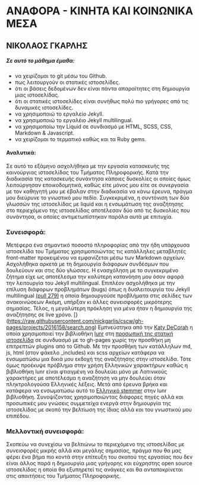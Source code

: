 # ΑΝΑΦΟΡΑ - ΚΙΝΗΤΑ ΚΑΙ ΚΟΙΝΩΝΙΚΑ ΜΕΣΑ 
## ΝΙΚΟΛΑΟΣ ΓΚΑΡΛΗΣ
##### Σε αυτό το μάθημα έμαθα:
- να χειρίζομαι το git μέσω του Github.
- πως λειτουργούν οι στατικές ιστοσελίδες.
- ότι οι βάσεις δεδομένων δεν είναι πάντα απαραίτητες στη δημιουργία μιας ιστοσελίδας.
- ότι οι στατικές ιστοσελίδες είναι συνήθως πολύ πιο γρήγορες από τις δυναμικές ιστοσελίδες.
- να χρησιμοποιώ το εργαλείο Jekyll.
- να χρησιμοποιώ το εργαλέιο Jekyll multilingual.
- να χρησιμοποίω την Liquid σε συνδιασμό με HTML, SCSS, CSS, Markdown & Javascript.
- να χειρίζομαι το τερματικό καθώς και τα Ruby gems.

#### Αναλυτικά:
Σε αυτό το εξάμηνο ασχολήθηκα με την εργασία κατασκευής της καινούργιας ιστοσελίδας του Τμήματος Πληροφορικής. Κατά την διαδικασία της κατασκευής συνάντησα κάποιες δυσκολίες οι οποίες όμως λειτούργησαν εποικοδομητικά, καθώς είτε μόνος μου είτε σε συνεργασία με τον καθηγητή μου με έβαλαν στην διαδικασία να κάνω έρευνα, πράγμα μου διεύρυνε το γνωστικό μου πεδίο. Συγκεκριμένα, η συντόνιση των δύο γλωσσών της ιστοσελίδας με liquid και η ενσωμάτωση της αναζήτησης στο περιεχόμενο της ιστοσελίδας αποτέλεσαν δύο από τις δυσκολίες που συνάντησα, οι οποίες αντιμετωπίστηκαν παρόλα αυτά με επιτυχία.

### Συνεισφορά:
Μετέφερα ένα σημαντικό ποσοστό πληροφορίας από την ήδη υπάρχουσα ιστοσελίδα του Τμήματος χρησιμοποιώντας τις κατάλληλες μεταβλητές front-matter προκειμένου να εμφανίζεται μέσω των Markdown αρχείων. Ασχολήθηκα αρκετά με τη δημιουργία διάφορων συνδέσμων που δουλεύουν και στις δύο γλώσσες. Η ενασχόληση με το συγκεκριμένο ζήτημα είχε ως αποτέλεσμα την καλύτερη κατανόηση μου όσον αφορά την λειτουργία του Jekyll multilingual. Επιπλέον ασχολήθηκα με την επίλυση διάφορων προβλημάτων (bugs) όπως η δυσλειτουργία του Jekyll multilingual [(pull 279)](https://github.com/ioniodi/site1/pull/279) η οποία δημιουργούσε προβλήματα στις σελίδες των ανακοινώσεων Ακόμη, υπήρξαν κι άλλες συνεισφορές μικρότερης σημασίας. Τέλος, η μεγαλύτερη πρόκληση για μένα ήταν η δημιουργία της αναζήτησης σε live χρόνο. [}(https://raw.githubusercontent.com/nickgarlis/cscw/gh-pages/projects/2016158/search.png) Εμπνεύστηκα από την [Katy DeCorah](https://github.com/katydecorah) η οποία χρησιμοποιεί την βιβλιοθήκη [lunr](https://github.com/olivernn/lunr.js/) στη [προσωπική της στατική ιστοσελίδα](https://github.com/katydecorah/katydecorah.github.io) σε συνδυασμό με το gh-pages χωρίς την προσθήκη μη επιτρεπτών plugins από το Github. Με την προσθήκη των κατάλληλων md, js, html (στον φάκελο _includes) και scss αρχείων κατάφερα να ενσωματώσω μια δικιά μου εκδοχή της αναζήτησης στην ιστοσελίδα. Τότε όμως προέκυψε πρόβλημα στην χρήση Ελληνικών χαρακτήρων καθώς η βιβλιοθήκη lunr είναι φτιαγμένη να δουλεύει μόνο με Λατινικούς χαρακτήρες με αποτέλεσμα η αναζήτηση να μην δουλεύει όταν πληκτρολογούσα Ελληνικές λέξεις. Μετά από έρευνα βρήκα και κατάφερα να ενσωματώσω αυτό το [Eλληνικό stemmer](https://github.com/Apmats/greekstemmerjs) στην lunr βιβλιοθήκη. Συνοψίζοντας χρησιμοποιώντας διάφορες πηγές αλλά και προσωπικές μου γνώσεις συμμετείχα ενεργά στην δημιουργία της ιστοσελίδας με σκοπό την βελτίωση της ίδιας αλλά και του γνωστικού μου επιπέδου.

### Μελλοντική συνεισφορά:
Σκοπεύω να συνεχίσω να βελτιώνω το περιεχόμενο της ιστοσελίδας με συνεισφορές μικρής αλλά και μεγάλης σημασίας, πράγμα που θα μας φέρει ένα βήμα πιο κοντά στην επίτευξη του σκοπού της εργασίας που δεν είναι άλλος παρά η δημιουργία μιας γρήγορης και εύχρηστης open source ιστοσελίδας η οποία θα εξυπηρετεί τις ανάγκες και θα ανταποκρίνεται στις απαιτήσεις του Τμήματος Πληροφορικής.
 
